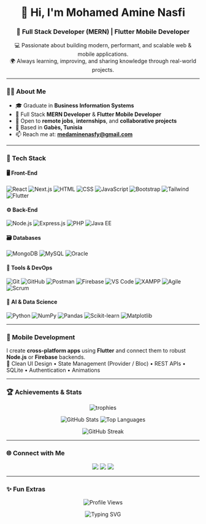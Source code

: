 <h1 align="center">👋 Hi, I'm Mohamed Amine Nasfi</h1>
<h3 align="center">🚀 Full Stack Developer (MERN) | Flutter Mobile Developer </h3>

<p align="center">
💻 Passionate about building modern, performant, and scalable web & mobile applications.<br>
🌍 Always learning, improving, and sharing knowledge through real-world projects.
</p>

---

### 🧑‍💻 About Me

- 🎓 Graduate in **Business Information Systems**
- 💼 Full Stack **MERN Developer** & **Flutter Mobile Developer**
- 🤝 Open to **remote jobs**, **internships**, and **collaborative projects**
- 📍 Based in **Gabès, Tunisia**
- 📫 Reach me at: **medaminenasfy@gmail.com**

---

### 🧩 Tech Stack

#### 🖥️ Front-End
![React](https://img.shields.io/badge/-React-61DAFB?logo=react&logoColor=black)
![Next.js](https://img.shields.io/badge/-Next.js-000000?logo=nextdotjs&logoColor=white)
![HTML](https://img.shields.io/badge/-HTML5-E34F26?logo=html5&logoColor=white)
![CSS](https://img.shields.io/badge/-CSS3-1572B6?logo=css3&logoColor=white)
![JavaScript](https://img.shields.io/badge/-JavaScript-F7DF1E?logo=javascript&logoColor=black)
![Bootstrap](https://img.shields.io/badge/-Bootstrap-7952B3?logo=bootstrap&logoColor=white)
![Tailwind](https://img.shields.io/badge/-Tailwind_CSS-06B6D4?logo=tailwind-css&logoColor=white)
![Flutter](https://img.shields.io/badge/-Flutter-02569B?logo=flutter&logoColor=white)

#### ⚙️ Back-End
![Node.js](https://img.shields.io/badge/-Node.js-339933?logo=node.js&logoColor=white)
![Express.js](https://img.shields.io/badge/-Express.js-000000?logo=express&logoColor=white)
![PHP](https://img.shields.io/badge/-PHP-777BB4?logo=php&logoColor=white)
![Java EE](https://img.shields.io/badge/-Java%20EE-007396?logo=java&logoColor=white)

#### 🗃️ Databases
![MongoDB](https://img.shields.io/badge/-MongoDB-47A248?logo=mongodb&logoColor=white)
![MySQL](https://img.shields.io/badge/-MySQL-4479A1?logo=mysql&logoColor=white)
![Oracle](https://img.shields.io/badge/-Oracle-F80000?logo=oracle&logoColor=white)

#### 🧰 Tools & DevOps
![Git](https://img.shields.io/badge/-Git-F05032?logo=git&logoColor=white)
![GitHub](https://img.shields.io/badge/-GitHub-181717?logo=github&logoColor=white)
![Postman](https://img.shields.io/badge/-Postman-FF6C37?logo=postman&logoColor=white)
![Firebase](https://img.shields.io/badge/-Firebase-FFCA28?logo=firebase&logoColor=black)
![VS Code](https://img.shields.io/badge/-VS_Code-007ACC?logo=visual-studio-code&logoColor=white)
![XAMPP](https://img.shields.io/badge/-XAMPP-FB7A24?logo=xampp&logoColor=white)
![Agile](https://img.shields.io/badge/-Agile-02569B?style=flat&logo=agile&logoColor=white)
![Scrum](https://img.shields.io/badge/-Scrum-6DB33F?style=flat&logo=scrumalliance&logoColor=white)

#### 🤖 AI & Data Science
![Python](https://img.shields.io/badge/-Python-3776AB?logo=python&logoColor=white)
![NumPy](https://img.shields.io/badge/-NumPy-013243?logo=numpy&logoColor=white)
![Pandas](https://img.shields.io/badge/-Pandas-150458?logo=pandas&logoColor=white)
![Scikit-learn](https://img.shields.io/badge/-Scikit--learn-F7931E?logo=scikit-learn&logoColor=white)
![Matplotlib](https://img.shields.io/badge/-Matplotlib-11557C?logo=matplotlib&logoColor=white)

---

### 📱 Mobile Development

I create **cross-platform apps** using **Flutter** and connect them to robust **Node.js** or **Firebase** backends.  
🔹 Clean UI Design • State Management (Provider / Bloc) • REST APIs • SQLite • Authentication • Animations  

---

### 🏆 Achievements & Stats

<p align="center">
  <img src="https://github-profile-trophy.vercel.app/?username=medaminenasfi&theme=flat&no-frame=true&margin-w=10" alt="trophies" />
</p>

<p align="center">
  <img src="https://github-readme-stats.vercel.app/api?username=medaminenasfi&show_icons=true&theme=default" alt="GitHub Stats" />
  <img src="https://github-readme-stats.vercel.app/api/top-langs/?username=medaminenasfi&layout=compact&theme=default" alt="Top Languages" />
</p>

<p align="center">
  <img src="https://github-readme-streak-stats.herokuapp.com/?user=medaminenasfi&theme=default" alt="GitHub Streak" />
</p>

---

### 🌐 Connect with Me

<p align="center">
  <a href="https://www.linkedin.com/in/mohamed-amine-nasfi" target="_blank"><img src="https://img.shields.io/badge/-LinkedIn-0A66C2?logo=linkedin&logoColor=white" /></a>
  <a href="mailto:medaminenasfy@gmail.com"><img src="https://img.shields.io/badge/-Gmail-D14836?logo=gmail&logoColor=white" /></a>
  <a href="[https://portfolio-5s6c.onrender.com](https://mohamedamine-portfolio.onrender.com/)" target="_blank"><img src="https://img.shields.io/badge/-Portfolio-000000?logo=vercel&logoColor=white" /></a>
</p>

---

### ✨ Fun Extras

<p align="center">
  <img src="https://komarev.com/ghpvc/?username=medaminenasfi&label=Profile%20Views&color=blueviolet&style=flat" alt="Profile Views" />
</p>

<p align="center">
  <img src="https://readme-typing-svg.herokuapp.com?font=Fira+Code&pause=1000&width=435&lines=Full+Stack+MERN+Developer;Flutter+Mobile+Developer;Clean+Code+Enthusiast;Always+Learning+%26+Building+🚀" alt="Typing SVG" />
</p>
